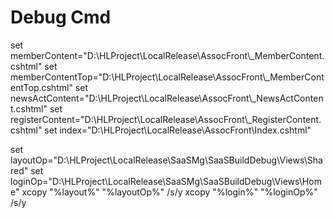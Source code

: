 # Debug Cmd

set  memberContent="D:\HLProject\LocalRelease\AssocFront\\_MemberContent.cshtml"
set  memberContentTop="D:\HLProject\LocalRelease\AssocFront\\_MemberContentTop.cshtml"
set  newsActContent="D:\HLProject\LocalRelease\AssocFront\\_NewsActContent.cshtml"
set  registerContent="D:\HLProject\LocalRelease\AssocFront\\_RegisterContent.cshtml"
set index="D:\HLProject\LocalRelease\AssocFront\Index.cshtml"

set layoutOp="D:\HLProject\LocalRelease\SaaSMg\SaaSBuildDebug\Views\Shared\"
set loginOp="D:\HLProject\LocalRelease\SaaSMg\SaaSBuildDebug\Views\Home\"
xcopy "%layout%" "%layoutOp%" \/s\/y
xcopy "%login%" "%loginOp%" \/s\/y

